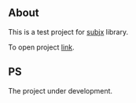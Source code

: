 ## About

This is a test project for [subjx](https://github.com/nichollascarter/subjx) library.

To open project [link](https://nichollascarter.github.io/subjx-mapper/).

## PS

The project under development.
